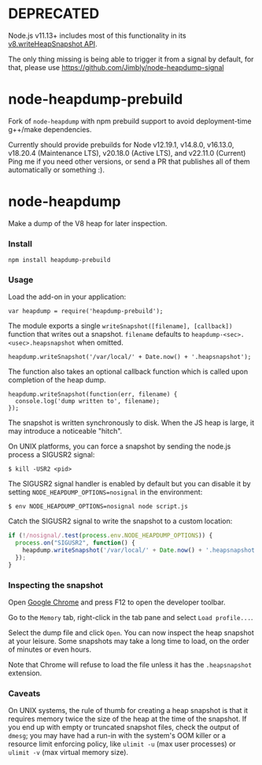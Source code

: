 DEPRECATED
===

Node.js v11.13+ includes most of this functionality in its [v8.writeHeapSnapshot API](https://nodejs.org/api/v8.html#v8writeheapsnapshotfilenameoptions).

The only thing missing is being able to trigger it from a signal by default, for that, please use https://github.com/Jimbly/node-heapdump-signal

node-heapdump-prebuild
===

Fork of `node-heapdump` with npm prebuild support to avoid deployment-time
g++/make dependencies.

Currently should provide prebuilds for Node v12.19.1, v14.8.0, v16.13.0, v18.20.4 (Maintenance LTS), v20.18.0 (Active LTS), and v22.11.0 (Current)
Ping me if you need other versions, or send a PR that publishes all of them automatically or something :).


node-heapdump
==

Make a dump of the V8 heap for later inspection.

### Install

    npm install heapdump-prebuild

### Usage

Load the add-on in your application:

    var heapdump = require('heapdump-prebuild');

The module exports a single `writeSnapshot([filename], [callback])` function
that writes out a snapshot.  `filename` defaults to
`heapdump-<sec>.<usec>.heapsnapshot` when omitted.

    heapdump.writeSnapshot('/var/local/' + Date.now() + '.heapsnapshot');

The function also takes an optional callback function which is called upon
completion of the heap dump.

    heapdump.writeSnapshot(function(err, filename) {
      console.log('dump written to', filename);
    });

The snapshot is written synchronously to disk.  When the JS heap is large,
it may introduce a noticeable "hitch".

On UNIX platforms, you can force a snapshot by sending the node.js process
a SIGUSR2 signal:

    $ kill -USR2 <pid>

The SIGUSR2 signal handler is enabled by default but you can disable it
by setting `NODE_HEAPDUMP_OPTIONS=nosignal` in the environment:

    $ env NODE_HEAPDUMP_OPTIONS=nosignal node script.js

Catch the SIGUSR2 signal to write the snapshot to a custom location:

```js
if (!/nosignal/.test(process.env.NODE_HEAPDUMP_OPTIONS)) {
  process.on("SIGUSR2", function() {
    heapdump.writeSnapshot('/var/local/' + Date.now() + '.heapsnapshot');
  });
}
```

### Inspecting the snapshot

Open [Google Chrome](https://www.google.com/intl/en/chrome/browser/) and
press F12 to open the developer toolbar.

Go to the `Memory` tab, right-click in the tab pane and select
`Load profile...`.

Select the dump file and click `Open`.  You can now inspect the heap snapshot
at your leisure. Some snapshots may take a long time to load, on the order of
minutes or even hours.

Note that Chrome will refuse to load the file unless it has the `.heapsnapshot`
extension.

### Caveats

On UNIX systems, the rule of thumb for creating a heap snapshot is that it
requires memory twice the size of the heap at the time of the snapshot.
If you end up with empty or truncated snapshot files, check the output of
`dmesg`; you may have had a run-in with the system's OOM killer or a resource
limit enforcing policy, like `ulimit -u` (max user processes) or `ulimit -v`
(max virtual memory size).
